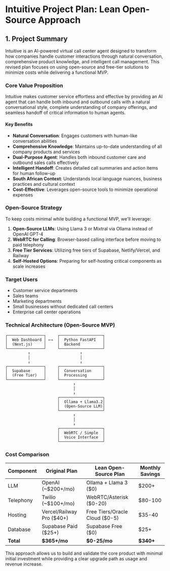 # Intuitive Project Plan: Lean Open-Source Approach

## 1. Project Summary

Intuitive is an AI-powered virtual call center agent designed to transform how companies handle customer interactions through natural conversation, comprehensive product knowledge, and intelligent call management. This revised plan focuses on using open-source and free-tier solutions to minimize costs while delivering a functional MVP.

### Core Value Proposition

Intuitive makes customer service effortless and effective by providing an AI agent that can handle both inbound and outbound calls with a natural conversational style, complete understanding of company offerings, and seamless handoff of critical information to human agents.

#### Key Benefits

- **Natural Conversation**: Engages customers with human-like conversation abilities
- **Comprehensive Knowledge**: Maintains up-to-date understanding of all company products and services
- **Dual-Purpose Agent**: Handles both inbound customer care and outbound sales calls effectively
- **Intelligent Handoff**: Creates detailed call summaries and action items for human follow-up
- **South African Context**: Understands local language nuances, business practices and cultural context
- **Cost-Effective**: Leverages open-source tools to minimize operational expenses

### Open-Source Strategy

To keep costs minimal while building a functional MVP, we'll leverage:

1. **Open-Source LLMs**: Using Llama 3 or Mixtral via Ollama instead of OpenAI GPT-4
2. **WebRTC for Calling**: Browser-based calling interface before moving to paid telephony
3. **Free Tier Services**: Utilizing free tiers of Supabase, Netlify/Vercel, and Railway
4. **Self-Hosted Options**: Preparing for self-hosting critical components as scale increases

### Target Users

- Customer service departments
- Sales teams
- Marketing departments
- Small businesses without dedicated call centers
- Enterprise call center operations

### Technical Architecture (Open-Source MVP)

```
┌────────────────┐     ┌───────────────────┐
│  Web Dashboard │ ←→  │  Python FastAPI   │
│  (Next.js)     │     │  Backend          │
└────────────────┘     └───────────────────┘
          ↑                      ↑
          │                      │
          ↓                      ↓
┌────────────────┐     ┌───────────────────┐
│  Supabase      │     │  Conversation     │
│  (Free Tier)   │     │  Processing       │
└────────────────┘     └───────────────────┘
                              ↑
                              │
                              ↓
                       ┌───────────────────┐
                       │  Ollama + Llama3.2│
                       │  (Open-Source LLM)│
                       └───────────────────┘
                              ↑
                              │
                              ↓
                       ┌───────────────────┐
                       │  WebRTC / Simple  │
                       │  Voice Interface  │
                       └───────────────────┘
```

### Cost Comparison

| Component | Original Plan | Lean Open-Source Plan | Monthly Savings |
|-----------|--------------|----------------------|----------------|
| LLM       | OpenAI (~$200+/mo) | Ollama + Llama 3 ($0) | $200+ |
| Telephony | Twilio (~$100+/mo) | WebRTC/Asterisk ($0-20) | $80-100 |
| Hosting   | Vercel/Railway Pro ($40+) | Free Tiers/Oracle Cloud ($0-5) | $35-40 |
| Database  | Supabase Paid ($25+) | Supabase Free ($0) | $25+ |
| **Total** | **$365+/mo** | **$0-25/mo** | **$340+** |

This approach allows us to build and validate the core product with minimal initial investment while providing a clear upgrade path as usage and revenue increase.
